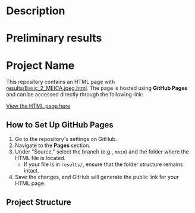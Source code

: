 # Description

# Preliminary results

# Project Name

This repository contains an HTML page with [results/Basic_2_MEICA.jpeg.html](results/Basic_2_MEICA.jpeg.html). The page is hosted using **GitHub Pages** and can be accessed directly through the following link:

[View the HTML page here](https://javiergcas.github.io/me_staticfc/results/Basic_2_MEICA.jpeg.html)

## How to Set Up GitHub Pages

1. Go to the repository's settings on GitHub.
2. Navigate to the **Pages** section.
3. Under "Source," select the branch (e.g., `main`) and the folder where the HTML file is located. 
   - If your file is in `results/`, ensure that the folder structure remains intact.
4. Save the changes, and GitHub will generate the public link for your HTML page.

## Project Structure
